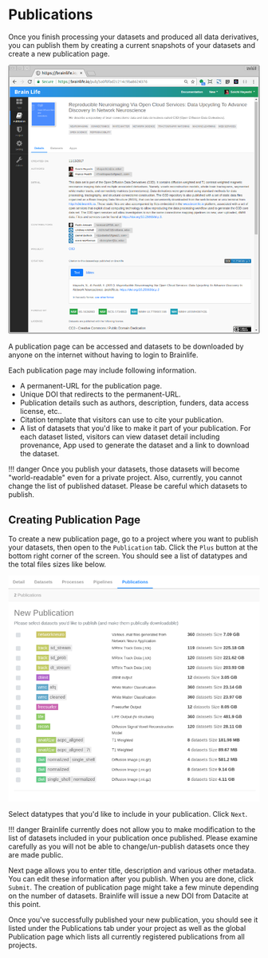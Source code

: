 # Publications

Once you finish processing your datasets and produced all data derivatives, you can publish them by creating a current snapshots of your datasets and create a new publication page.

![publication.page](/docs/img/publication.page.png)

A publication page can be accessed and datasets to be downloaded by anyone on the internet without having to login to Brainlife.

Each publication page may include following information.

* A permanent-URL for the publication page.
* Unique DOI that redirects to the permanent-URL.
* Publication details such as authors, description, funders, data access license, etc..
* Citation template that visitors can use to cite your publication.
* A list of datasets that you'd like to make it part of your publication. For each dataset listed, visitors can view dataset detail including provenance, App used to generate the dataset and a link to download the dataset.

!!! danger
    Once you publish your datasets, those datasets will become "world-readable" even for a private project. Also, currently, you cannot change the list of published dataset. Please be careful which datasets to publish.

## Creating Publication Page

To create a new publication page, go to a project where you want to publish your datasets, then open to the `Publication` tab. Click the `Plus` button at the bottom right corner of the screen. You should see a list of datatypes and the total files sizes like below.

![publication.page](/docs/img/publication.select.png)

Select datatypes that you'd like to include in your publication. Click `Next`.

!!! danger
    Brainlife currently does not allow you to make modification to the list of datasets included in your publication once published. Please examine carefully as you will not be able to change/un-publish datasets once they are made public.

Next page allows you to enter title, description and various other metadata. You can edit these information after you publish. When you are done, click `Submit`. The creation of publication page might take a few minute depending on the number of datasets. Brainlife will issue a new DOI from Datacite at this point.

Once you've successfully published your new publication, you should see it listed under the Publications tab under your project as well as the global Publication page which lists all currently registered publications from all projects.




